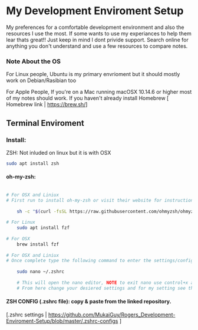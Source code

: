 # My Development Enviroment Setup
My preferences for a comfortable development environment and also the resources I use the most.
If some wants to use my experiances to help them lear thats great!! Just keep in mind I dont privide support. 
Search online for anything you don't understand and use a few resources to compare notes.

### Note About the OS                                                                                                                                             
For Linux people, Ubuntu is my primary envrioment but it should mostly work on Debian/Rasibian too

For Apple People, If you're on a Mac running macOSX 10.14.6 or higher most of my notes should work. If you haven't already install Homebrew [ Homebrew link | https://brew.sh/]
 
## Terminal Enviroment                                                                                                                                                                                                                                                                                                            
### Install:                                                                                                                                                                                                                                                                                                                
 ZSH: Not inluded on linux but it is with OSX
 ```bash
sudo apt install zsh
```                                                                                                                                                                                                                                                                                          
   #### oh-my-zsh:                                                                                                                                                                                                                                                                                                    
```bash
            
# For OSX and Liniux
# First run to install oh-my-zsh or visit their website for instructions 
            
    sh -c "$(curl -fsSL https://raw.githubusercontent.com/ohmyzsh/ohmyzsh/master/tools/install.sh)" 
            
# For Linux
    sudo apt install fzf
            
# For OSX
    brew install fzf
            
# For OSX and Liniux 
# Once complete type the following command to enter the settings/config preferances I use nano of basic tasks and its built in on Linux and OSX
          
    sudo nano ~/.zshrc
            
    # This will open the nano editor, NOTE to exit nano use control+x and read any prompts at the bottom of the screen.
    # From here change your desiered settings and for my setting see the ZSH CONFIG Section

```
           
   #### ZSH CONFIG (.zshrc file): copy & paste from the linked repository.                                                                                           
[.zshrc settings |  https://github.com/MukaiGuy/Rogers_Development-Enviroment-Setup/blob/master/.zshrc-configs ]                                                                                                                                        
